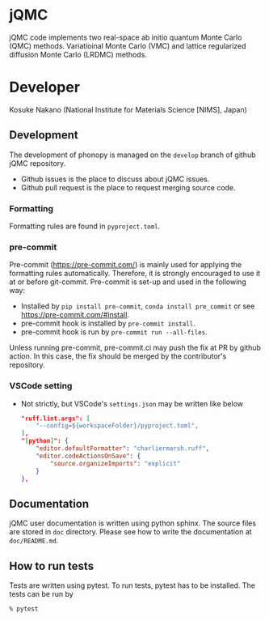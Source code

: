 # jQMC
jQMC code implements two real-space ab initio quantum Monte Carlo (QMC) methods.
Variatioinal Monte Carlo (VMC) and lattice regularized diffusion Monte Carlo (LRDMC) methods.

# Developer
Kosuke Nakano (National Institute for Materials Science [NIMS], Japan)

## Development

The development of phonopy is managed on the `develop` branch of github jQMC repository.

- Github issues is the place to discuss about jQMC issues.
- Github pull request is the place to request merging source code.

### Formatting

Formatting rules are found in `pyproject.toml`.

### pre-commit

Pre-commit (https://pre-commit.com/) is mainly used for applying the formatting
rules automatically. Therefore, it is strongly encouraged to use it at or before
git-commit. Pre-commit is set-up and used in the following way:

- Installed by `pip install pre-commit`, `conda install pre_commit` or see
  https://pre-commit.com/#install.
- pre-commit hook is installed by `pre-commit install`.
- pre-commit hook is run by `pre-commit run --all-files`.

Unless running pre-commit, pre-commit.ci may push the fix at PR by github
action. In this case, the fix should be merged by the contributor's repository.

### VSCode setting
- Not strictly, but VSCode's `settings.json` may be written like below

  ```json
  "ruff.lint.args": [
      "--config=${workspaceFolder}/pyproject.toml",
  ],
  "[python]": {
      "editor.defaultFormatter": "charliermarsh.ruff",
      "editor.codeActionsOnSave": {
          "source.organizeImports": "explicit"
      }
  },
  ```

## Documentation

jQMC user documentation is written using python sphinx. The source files are
stored in `doc` directory. Please see how to write the documentation at
`doc/README.md`.

## How to run tests

Tests are written using pytest. To run tests, pytest has to be installed.
The tests can be run by

```bash
% pytest
```
